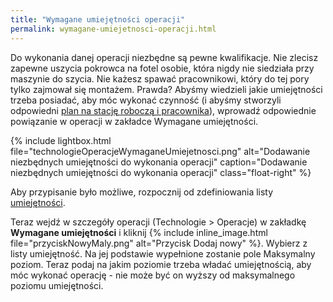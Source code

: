 ```yaml
---
title: "Wymagane umiejętności operacji"
permalink: wymagane-umiejetnosci-operacji.html 
---
```


Do wykonania danej operacji niezbędne są pewne kwalifikacje. Nie zlecisz zapewne uszycia pokrowca na fotel osobie, która nigdy nie siedziała przy maszynie do szycia. Nie każesz spawać pracownikowi, który do tej pory tylko zajmował się montażem. Prawda? Abyśmy wiedzieli jakie umiejętności trzeba posiadać, aby móc wykonać czynność (i abyśmy stworzyli odpowiedni [plan na stację roboczą i pracownika](plan-na-stacje-robocza-i-pracownika)), wprowadź odpowiednie powiązanie w operacji w zakładce Wymagane umiejętności.

{% include lightbox.html file="technologieOperacjeWymaganeUmiejetnosci.png" alt="Dodawanie niezbędnych umiejętności do wykonania operacji" caption="Dodawanie niezbędnych umiejętności do wykonania operacji" class="float-right" %}

Aby przypisanie było możliwe, rozpocznij od zdefiniowania listy [umiejętności](umiejetnosci).

Teraz wejdź w szczegóły operacji (Technologie > Operacje) w zakładkę **Wymagane umiejętności** i kliknij {% include inline_image.html file="przyciskNowyMaly.png" alt="Przycisk Dodaj nowy" %}.
Wybierz z listy umiejętność. Na jej podstawie wypełnione zostanie pole Maksymalny poziom. Teraz podaj na jakim poziomie trzeba władać umiejętnością, aby móc wykonać operację - nie może być on wyższy od maksymalnego poziomu umiejętności. 

